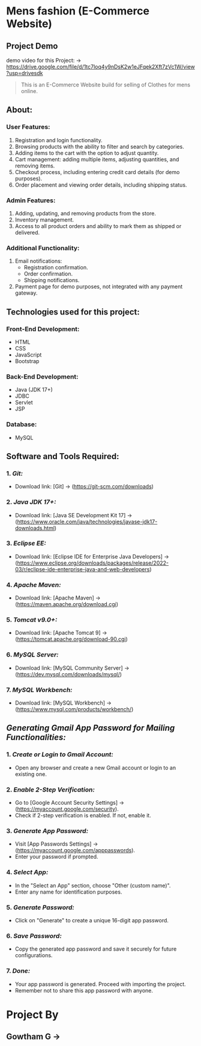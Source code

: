 # Mens fashion (E-Commerce Website)


## Project Demo

demo video for this Project: -> https://drive.google.com/file/d/1tc7loq4y9nDsK2w1eJFqek2Xft7zVc1W/view?usp=drivesdk

> This is an E-Commerce Website build for selling of Clothes for mens online.


## About:


### User Features:

1. Registration and login functionality.
2. Browsing products with the ability to filter and search by categories.
3. Adding items to the cart with the option to adjust quantity.
4. Cart management: adding multiple items, adjusting quantities, and removing items.
5. Checkout process, including entering credit card details (for demo purposes).
6. Order placement and viewing order details, including shipping status.

### Admin Features:
1. Adding, updating, and removing products from the store.
2. Inventory management.
3. Access to all product orders and ability to mark them as shipped or delivered.

### Additional Functionality:
1. Email notifications:
   - Registration confirmation.
   - Order confirmation.
   - Shipping notifications.
2. Payment page for demo purposes, not integrated with any payment gateway.


## Technologies used for this project:

### Front-End Development:
- HTML
- CSS
- JavaScript
- Bootstrap

### Back-End Development:
- Java (JDK 17+)
- JDBC
- Servlet
- JSP

### Database:
- MySQL



## Software and Tools Required:

### 1. *Git:*
   - Download link: [Git] -> (https://git-scm.com/downloads)

### 2. *Java JDK 17+:*
   - Download link: [Java SE Development Kit 17] -> (https://www.oracle.com/java/technologies/javase-jdk17-downloads.html)

### 3. *Eclipse EE:*
   - Download link: [Eclipse IDE for Enterprise Java Developers] -> (https://www.eclipse.org/downloads/packages/release/2022-03/r/eclipse-ide-enterprise-java-and-web-developers)

### 4. *Apache Maven:*
   - Download link: [Apache Maven] -> (https://maven.apache.org/download.cgi)

### 5. *Tomcat v9.0+:*
   - Download link: [Apache Tomcat 9] -> (https://tomcat.apache.org/download-90.cgi)

### 6. *MySQL Server:*
   - Download link: [MySQL Community Server] -> (https://dev.mysql.com/downloads/mysql/)

### 7. *MySQL Workbench:*
   - Download link: [MySQL Workbench] -> (https://www.mysql.com/products/workbench/)


## *Generating Gmail App Password for Mailing Functionalities:*

### 1. *Create or Login to Gmail Account:*
   - Open any browser and create a new Gmail account or login to an existing one.

### 2. *Enable 2-Step Verification:*
   - Go to [Google Account Security Settings] -> (https://myaccount.google.com/security).
   - Check if 2-step verification is enabled. If not, enable it.

### 3. *Generate App Password:*
   - Visit [App Passwords Settings] -> (https://myaccount.google.com/apppasswords).
   - Enter your password if prompted.

### 4. *Select App:*
   - In the "Select an App" section, choose "Other (custom name)".
   - Enter any name for identification purposes.

### 5. *Generate Password:*
   - Click on "Generate" to create a unique 16-digit app password.

### 6. *Save Password:*
   - Copy the generated app password and save it securely for future configurations.

### 7. *Done:*
   - Your app password is generated. Proceed with importing the project.
   - Remember not to share this app password with anyone.

# Project By
   ## Gowtham G -> 
   
